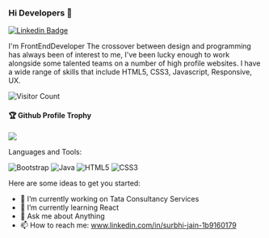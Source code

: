 ### Hi Developers 👋


[![Linkedin Badge](https://img.shields.io/badge/-Surbhi-blue?style=flat-square&logo=Linkedin&logoColor=white&link=https://www.linkedin.com/in/Surbhi-jain-1b9160179)](https://www.linkedin.com/in/Surbhi-jain-1b9160179)


I'm
FrontEndDeveloper
The crossover between design and programming has always been of interest to me, I've been lucky enough to work alongside some talented teams on a number of high profile websites. I have a wide range of skills that include  HTML5, CSS3, Javascript, Responsive, UX. 

![Visitor Count](https://profile-counter.glitch.me/Surbhideveloper/count.svg)

<div>
  <h4>🏆 Github Profile Trophy</h4>
  <a href="https://github.com/ryo-ma/github-profile-trophy">
    <img src="https://github-profile-trophy.vercel.app/?username=Surbhideveloper&column=7"/>
  </a>
</div>

Languages and Tools: 

<img alt="Bootstrap" src="https://img.shields.io/badge/bootstrap-%23563D7C.svg?style=flat-square&logo=bootstrap&logoColor=white"/> <img alt="Java" src="https://img.shields.io/badge/java-%23ED8B00.svg?style=flat-square&logo=java&logoColor=white"/> <img alt="HTML5" src="https://img.shields.io/badge/html5-%23E34F26.svg?style=flat-square&logo=html5&logoColor=white"/> <img alt="CSS3" src="https://img.shields.io/badge/css3-%231572B6.svg?style=flat-square&logo=css3&logoColor=white"/> 


Here are some ideas to get you started:

- 🔭 I’m currently working on Tata Consultancy Services
- 🌱 I’m currently learning React
- 💬 Ask me about Anything
- 📫 How to reach me: www.linkedin.com/in/surbhi-jain-1b9160179



